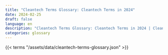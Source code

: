 ```yaml
---
title: "Cleantech Terms Glossary: Cleantech Terms in 2024"  
date: 2024-02-25
draft: false
language: en
description: "Cleantech Terms Glossary: Cleantech Terms in 2024 | Cleantech Terms Glossary"
categories: glossary
---
```


{{< terms "/assets/data/cleantech-terms-glossary.json" >}}